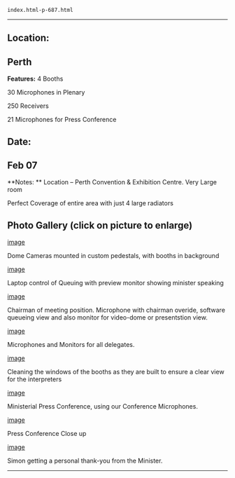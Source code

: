 
    index.html-p-687.html
----------------------------------------------------------

## Location:

## Perth

**Features:**    4 Booths

30 Microphones in Plenary

250 Receivers

21 Microphones for Press Conference

## Date:

## Feb 07

**Notes:    ** Location – Perth Convention &amp; Exhibition Centre. Very Large room

Perfect Coverage of entire area with just 4 large radiators

## Photo Gallery (click on picture to enlarge)

[image](wp-content/uploads/2011/09/custom_pedestals.jpg)

Dome Cameras mounted in custom pedestals, with booths in background

[image](wp-content/uploads/2011/09/laptop.jpg)

Laptop control of Queuing with preview monitor showing minister speaking

[image](wp-content/uploads/2011/09/presentation.jpg)

Chairman of meeting position. Microphone with chairman overide, software queueing view and also monitor for video-dome or presentstion view.

[image](wp-content/uploads/2011/09/microphones_monitors.jpg)

Microphones and Monitors for all delegates.

[image](wp-content/uploads/2011/09/cleaning_windows.jpg)

Cleaning the windows of the booths as they are built to ensure a clear view for the interpreters

[image](wp-content/uploads/2011/09/ministerial_press_conference.jpg)

Ministerial Press Conference, using our Conference Microphones.

[image](wp-content/uploads/2011/09/conference_closeup.jpg)

Press Conference Close up

[image](wp-content/uploads/2011/09/simon_minister.jpg)

Simon getting a personal thank-you from the Minister.




----------------------------------------------------------
